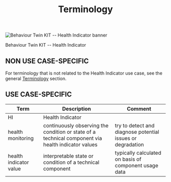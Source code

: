 ﻿---
id: terminology
title: Terminology
description: Behaviour Twin KIT
---

<div style={{display:'block'}}>
  <div style={{display:'inline-block', verticalAlign:'top'}}>

![Behaviour Twin KIT -- Health Indicator banner](@site/static/img/kit-icons/behaviour-twin-hi-kit-icon-mini.svg)

  </div>
  <div style={{display:'inline-block', fontSize:17, color:'rgb(255,166,1)', marginLeft:7, verticalAlign:'top', paddingTop:6}}>
Behaviour Twin KIT -- Health Indicator
  </div>
</div>

## NON USE CASE-SPECIFIC

For terminology that is not related to the Health Indicator use case, see the general [Terminology](../../../adoption-view/terminology) section.

## USE CASE-SPECIFIC

|Term|Description|Comment|
|---|---|---|
|HI|Health Indicator|
|health monitoring|continuously observing the condition or state of a technical component via health indicator values|try to detect and diagnose potential issues or degradation
|health indicator value|interpretable state or condition of a technical component|typically calculated on basis of component usage data|

